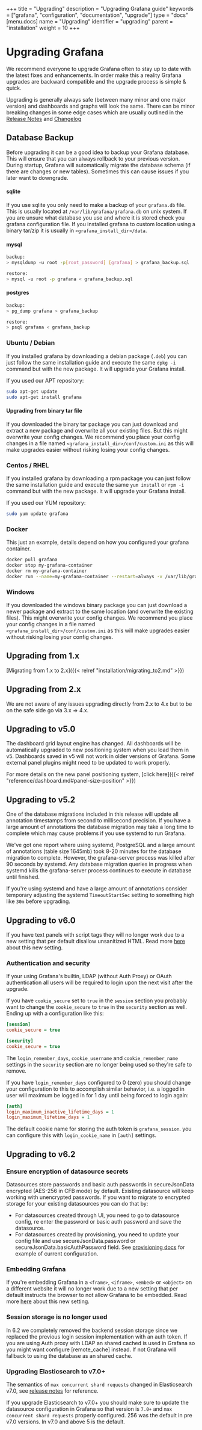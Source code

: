 +++
title = "Upgrading"
description = "Upgrading Grafana guide"
keywords = ["grafana", "configuration", "documentation", "upgrade"]
type = "docs"
[menu.docs]
name = "Upgrading"
identifier = "upgrading"
parent = "installation"
weight = 10
+++

# Upgrading Grafana

We recommend everyone to upgrade Grafana often to stay up to date with the latest fixes and enhancements.
In order make this a reality Grafana upgrades are backward compatible and the upgrade process is simple & quick.

Upgrading is generally always safe (between many minor and one major version) and dashboards and graphs will look the same. There can be minor breaking changes in some edge cases which are usually outlined in the [Release Notes](https://community.grafana.com/c/releases) and [Changelog](https://github.com/grafana/grafana/blob/master/CHANGELOG.md)

## Database Backup

Before upgrading it can be a good idea to backup your Grafana database. This will ensure that you can always rollback to your previous version. During startup, Grafana will automatically migrate the database schema (if there are changes or new tables). Sometimes this can cause issues if you later want to downgrade.

#### sqlite

If you use sqlite you only need to make a backup of your `grafana.db` file. This is usually located at `/var/lib/grafana/grafana.db` on unix system.
If you are unsure what database you use and where it is stored check you grafana configuration file. If you
installed grafana to custom location using a binary tar/zip it is usually in `<grafana_install_dir>/data`.

#### mysql

```bash
backup:
> mysqldump -u root -p[root_password] [grafana] > grafana_backup.sql

restore:
> mysql -u root -p grafana < grafana_backup.sql
```

#### postgres

```bash
backup:
> pg_dump grafana > grafana_backup

restore:
> psql grafana < grafana_backup
```

### Ubuntu / Debian

If you installed grafana by downloading a debian package (`.deb`) you can just follow the same installation guide
and execute the same `dpkg -i` command but with the new package. It will upgrade your Grafana install.

If you used our APT repository:

```bash
sudo apt-get update
sudo apt-get install grafana
```

#### Upgrading from binary tar file

If you downloaded the binary tar package you can just download and extract a new package
and overwrite all your existing files. But this might overwrite your config changes. We
recommend you place your config changes in a file named  `<grafana_install_dir>/conf/custom.ini`
as this will make upgrades easier without risking losing your config changes.

### Centos / RHEL

If you installed grafana by downloading a rpm package you can just follow the same installation guide
and execute the same `yum install` or `rpm -i` command but with the new package. It will upgrade your Grafana install.

If you used our YUM repository:

```bash
sudo yum update grafana
```

### Docker

This just an example, details depend on how you configured your grafana container.
```bash
docker pull grafana
docker stop my-grafana-container
docker rm my-grafana-container
docker run --name=my-grafana-container --restart=always -v /var/lib/grafana:/var/lib/grafana
```

### Windows

If you downloaded the windows binary package you can just download a newer package and extract
to the same location (and overwrite the existing files). This might overwrite your config changes. We
recommend you place your config changes in a file named  `<grafana_install_dir>/conf/custom.ini`
as this will make upgrades easier without risking losing your config changes.

## Upgrading from 1.x

[Migrating from 1.x to 2.x]({{< relref "installation/migrating_to2.md" >}})

## Upgrading from 2.x

We are not aware of any issues upgrading directly from 2.x to 4.x but to be on the safe side go via 3.x => 4.x.

## Upgrading to v5.0

The dashboard grid layout engine has changed. All dashboards will be automatically upgraded to new
positioning system when you load them in v5. Dashboards saved in v5 will not work in older versions of Grafana. Some
external panel plugins might need to be updated to work properly.

For more details on the new panel positioning system, [click here]({{< relref "reference/dashboard.md#panel-size-position" >}})

## Upgrading to v5.2

One of the database migrations included in this release will update all annotation timestamps from second to millisecond precision. If you have a large amount of annotations the database migration may take a long time to complete which may cause problems if you use systemd to run Grafana.

We've got one report where using systemd, PostgreSQL and a large amount of annotations (table size 1645mb) took 8-20 minutes for the database migration to complete. However, the grafana-server process was killed after 90 seconds by systemd. Any database migration queries in progress when systemd kills the grafana-server process continues to execute in database until finished.

If you're using systemd and have a large amount of annotations consider temporary adjusting the systemd `TimeoutStartSec` setting to something high like `30m` before upgrading.

## Upgrading to v6.0

If you have text panels with script tags they will no longer work due to a new setting that per default disallow unsanitized HTML.
Read more [here](/installation/configuration/#disable-sanitize-html) about this new setting.

### Authentication and security

If your using Grafana's builtin, LDAP (without Auth Proxy) or OAuth authentication all users will be required to login upon the next visit after the upgrade.

If you have `cookie_secure` set to `true` in the `session` section you probably want to change the `cookie_secure` to `true` in the `security` section as well. Ending up with a configuration like this:

```ini
[session]
cookie_secure = true

[security]
cookie_secure = true
```

The `login_remember_days`, `cookie_username` and `cookie_remember_name` settings in the `security` section are no longer being used so they're safe to remove.

If you have `login_remember_days` configured to 0 (zero) you should change your configuration to this to accomplish similar behavior, i.e. a logged in user will maximum be logged in for 1 day until being forced to login again:

```ini
[auth]
login_maximum_inactive_lifetime_days = 1
login_maximum_lifetime_days = 1
```

The default cookie name for storing the auth token is `grafana_session`. you can configure this with `login_cookie_name` in `[auth]` settings.


## Upgrading to v6.2

### Ensure encryption of datasource secrets

Datasources store passwords and basic auth passwords in secureJsonData encrypted (AES-256 in CFB mode) by default. Existing datasource
will keep working with unencrypted passwords. If you want to migrate to encrypted storage for your existing datasources
you can do that by:

- For datasources created through UI, you need to go to datasource config, re enter the password or basic auth
password and save the datasource.
- For datasources created by provisioning, you need to update your config file and use secureJsonData.password or
secureJsonData.basicAuthPassword field. See [provisioning docs](/administration/provisioning) for example of current
configuration.

### Embedding Grafana

If you're embedding Grafana in a `<frame>`, `<iframe>`, `<embed>` or `<object>` on a different website it will no longer work due to a new setting
that per default instructs the browser to not allow Grafana to be embedded. Read more [here](/installation/configuration/#allow-embedding) about
this new setting.

### Session storage is no longer used

In 6.2 we completely removed the backend session storage since we replaced the previous login session implementation with an auth token.
If you are using Auth proxy with LDAP an shared cached is used in Grafana so you might want configure [remote_cache] instead. If not
Grafana will fallback to using the database as an shared cache.

### Upgrading Elasticsearch to v7.0+

The semantics of `max concurrent shard requests` changed in Elasticsearch v7.0, see [release notes](https://www.elastic.co/guide/en/elasticsearch/reference/7.0/breaking-changes-7.0.html#semantics-changed-max-concurrent-shared-requests) for reference.

If you upgrade Elasticsearch to v7.0+ you should make sure to update the datasource configuration in Grafana so that version
is `7.0+` and `max concurrent shard requests` properly configured. 256 was the default in pre v7.0 versions. In v7.0 and above 5 is the default.
